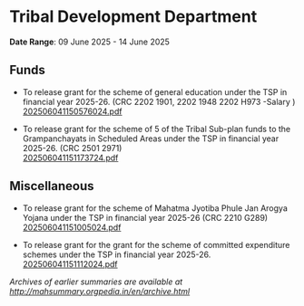 # Tribal Development Department

**Date Range**: 09 June 2025 - 14 June 2025


## Funds
- To release grant for the scheme of general education under the TSP in financial year 2025-26. (CRC 2202 1901, 2202 1948  2202 H973 -Salary )\
  [202506041150576024.pdf](https://gr.maharashtra.gov.in/Site/Upload/Government%20Resolutions/English/202506041150576024.pdf)

- To release grant for the scheme of 5 of the Tribal Sub-plan funds to the Grampanchayats in Scheduled Areas under the TSP in financial year 2025-26. (CRC 2501 2971)\
  [202506041151173724.pdf](https://gr.maharashtra.gov.in/Site/Upload/Government%20Resolutions/English/202506041151173724.pdf)

## Miscellaneous
- To release grant for the scheme of Mahatma Jyotiba Phule Jan Arogya Yojana under the TSP in financial year 2025-26 (CRC 2210 G289)\
  [202506041151005024.pdf](https://gr.maharashtra.gov.in/Site/Upload/Government%20Resolutions/English/202506041151005024.pdf)

- To release grant for the grant for the scheme of committed expenditure schemes under the TSP in financial year 2025-26.\
  [202506041151112024.pdf](https://gr.maharashtra.gov.in/Site/Upload/Government%20Resolutions/English/202506041151112024.pdf)


*Archives of earlier summaries are available at http://mahsummary.orgpedia.in/en/archive.html*